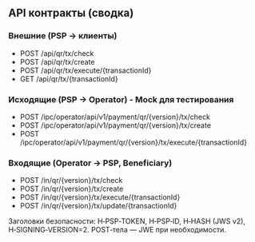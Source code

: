 ## API контракты (сводка)

### Внешние (PSP → клиенты)
- POST /api/qr/tx/check
- POST /api/qr/tx/create
- POST /api/qr/tx/execute/{transactionId}
- GET  /api/qr/tx/{transactionId}

### Исходящие (PSP → Operator) - Mock для тестирования
- POST /ipc/operator/api/v1/payment/qr/{version}/tx/check
- POST /ipc/operator/api/v1/payment/qr/{version}/tx/create
- POST /ipc/operator/api/v1/payment/qr/{version}/tx/execute/{transactionId}

### Входящие (Operator → PSP, Beneficiary)
- POST /in/qr/{version}/tx/check
- POST /in/qr/{version}/tx/create
- POST /in/qr/{version}/tx/execute/{transactionId}
- POST /in/qr/{version}/tx/update/{transactionId}

Заголовки безопасности: H‑PSP‑TOKEN, H‑PSP‑ID, H‑HASH (JWS v2), H‑SIGNING‑VERSION=2. POST‑тела — JWE при необходимости.


